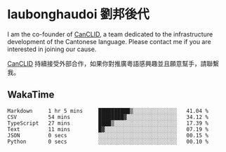 # laubonghaudoi 劉邦後代

I am the co-founder of [CanCLID](https://github.com/CanCLID), a team dedicated to the infrastructure development of the Cantonese language. Please contact me if you are interested in joining our cause.

[CanCLID](https://github.com/CanCLID) 持續接受外部合作，如果你對推廣粵語感興趣並且願意幫手，請聯繫我。


## WakaTime

<!--START_SECTION:waka-->

```text
Markdown     1 hr 5 mins     ██████████▒░░░░░░░░░░░░░░   41.04 %
CSV          54 mins         ████████▓░░░░░░░░░░░░░░░░   34.12 %
TypeScript   27 mins         ████▒░░░░░░░░░░░░░░░░░░░░   17.39 %
Text         11 mins         █▓░░░░░░░░░░░░░░░░░░░░░░░   07.19 %
JSON         0 secs          ░░░░░░░░░░░░░░░░░░░░░░░░░   00.15 %
Python       0 secs          ░░░░░░░░░░░░░░░░░░░░░░░░░   00.10 %
```

<!--END_SECTION:waka-->
